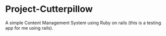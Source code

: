 Project-Cutterpillow
====================

A simple Content Management System using Ruby on rails (this is a testing app for me using rails).
